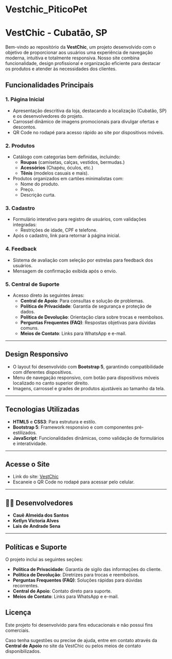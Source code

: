 # Vestchic_PiticoPet

# VestChic - Cubatão, SP

Bem-vindo ao repositório da **VestChic**, um projeto desenvolvido com o objetivo de proporcionar aos usuários uma experiência de navegação moderna, intuitiva e totalmente responsiva. Nosso site combina funcionalidade, design profissional e organização eficiente para destacar os produtos e atender às necessidades dos clientes.

## Funcionalidades Principais

### 1. **Página Inicial**
- Apresentação descritiva da loja, destacando a localização (Cubatão, SP) e os desenvolvedores do projeto.
- Carrossel dinâmico de imagens promocionais para divulgar ofertas e descontos.
- QR Code no rodapé para acesso rápido ao site por dispositivos móveis.

### 2. **Produtos**
- Catálogo com categorias bem definidas, incluindo:
  - **Roupas** (camisetas, calças, vestidos, bermudas.)
  - **Acessórios** (Chapéu, óculos, etc.)
  - **Tênis** (modelos casuais e mais).
- Produtos organizados em cartões minimalistas com:
  - Nome do produto.
  - Preço.
  - Descrição curta.

### 3. **Cadastro**
- Formulário interativo para registro de usuários, com validações integradas:
  - Restrições de idade, CPF e telefone.
- Após o cadastro, link para retornar à página inicial.

### 4. **Feedback**
- Sistema de avaliação com seleção por estrelas para feedback dos usuários.
- Mensagem de confirmação exibida após o envio.

### 5. **Central de Suporte**
- Acesso direto às seguintes áreas:
  - **Central de Apoio**: Para consultas e solução de problemas.
  - **Política de Privacidade**: Garantia de segurança e proteção de dados.
  - **Política de Devolução**: Orientação clara sobre trocas e reembolsos.
  - **Perguntas Frequentes (FAQ)**: Respostas objetivas para dúvidas comuns.
  - **Meios de Contato**: Links para WhatsApp e e-mail.

---

## Design Responsivo
- O layout foi desenvolvido com **Bootstrap 5**, garantindo compatibilidade com diferentes dispositivos.
- Menu de navegação responsivo, com botão para dispositivos móveis localizado no canto superior direito.
- Imagens, carrossel e grades de produtos ajustáveis ao tamanho da tela.

---

## Tecnologias Utilizadas
- **HTML5** e **CSS3**: Para estrutura e estilo.
- **Bootstrap 5**: Framework responsivo e com componentes pré-estilizados.
- **JavaScript**: Funcionalidades dinâmicas, como validação de formulários e interatividade.

---

## Acesse o Site
- Link do site: [VestChic](https://cauesantos0.github.io/Vestchic_PiticoPet/)
- Escaneie o QR Code no rodapé para acessar pelo celular.

---

## 👨‍💻 Desenvolvedores
- **Cauê Almeida dos Santos**
- **Ketlyn Victoria Alves**
- **Lais de Andrade Sena**

---

## Políticas e Suporte
O projeto inclui as seguintes seções:
- **Política de Privacidade**: Garantia de sigilo das informações do cliente.
- **Política de Devolução**: Diretrizes para trocas e reembolsos.
- **Perguntas Frequentes (FAQ)**: Soluções rápidas para dúvidas recorrentes.
- **Central de Apoio**: Contato direto para suporte.
- **Meios de Contato**: Links para WhatsApp e e-mail.

## Licença
Este projeto foi desenvolvido para fins educacionais e não possui fins comerciais.

Caso tenha sugestões ou precise de ajuda, entre em contato através da **Central de Apoio** no site da VestChic ou pelos meios de contato disponibilizados.